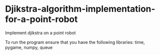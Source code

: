 # Djikstra-algorithm-implementation-for-a-point-robot
Implement djikstra on a point robot

To run the program ensure that you have the following libraries:
time, pygame, numpy, queue

